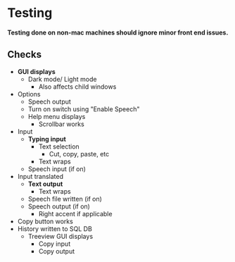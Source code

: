 # Testing

**Testing done on non-mac machines should ignore minor front end issues.**

## Checks

- **GUI displays**
  - Dark mode/ Light mode
    - Also affects child windows
- Options
  - Speech output
  - Turn on switch using "Enable Speech"
  - Help menu displays
    - Scrollbar works
- Input
  - **Typing input**
    - Text selection
      - Cut, copy, paste, etc
    - Text wraps
  - Speech input (if on)
- Input translated
  - **Text output**
    - Text wraps
  - Speech file written (if on)
  - Speech output (if on)
    - Right accent if applicable
- Copy button works
- History written to SQL DB
  - Treeview GUI displays
    - Copy input
    - Copy output
